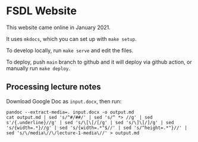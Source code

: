 # FSDL Website

This website came online in January 2021.

It uses `mkdocs`, which you can set up with `make setup`.

To develop locally, run `make serve` and edit the files.

To deploy, push `main` branch to github and it will deploy via github action, or manually run `make deploy`.

## Processing lecture notes

Download Google Doc as `input.docx`, then run:

```
pandoc --extract-media=. input.docx -o output.md
cat output.md | sed 's/^#/##/' | sed 's/^ *> //g' | sed s'/{.underline}//g' | sed 's/\[\[/[/g' | sed 's/\]\]/]/g' | sed 's/{width=.*}//g' | sed 's/{width=.*"$//' | sed 's/^height=.*"}//' | sed 's/\/media\//\/lecture-1-media\//' > output.md 
```
